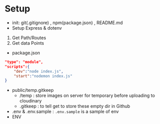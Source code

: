 # Setup
- init: git(.gitignore) , npm(package.json) , README.md 
- Setup Express & dotenv

1. Get Path/Routes
2. Get data Points


- package.json
```json
"type": "module",
"scripts":{
	"dev":"node index.js",
	"start":"nodemon index.js"
}
```

- public/temp.gitkeep
	- /temp : store images on server for temporary before uploading to cloudinary
	- .gitkeep : to tell get to store these empty dir in Github
- .env & .env.sample : `.env.sample` is a sample of env
- ENV
```

```